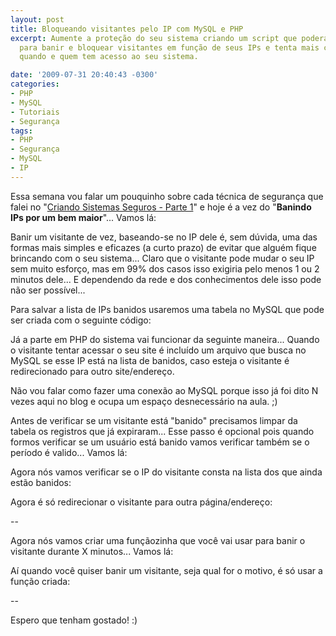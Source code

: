 ```yaml
---
layout: post
title: Bloqueando visitantes pelo IP com MySQL e PHP
excerpt: Aumente a proteção do seu sistema criando um script que poderá ser usado
  para banir e bloquear visitantes em função de seus IPs e tenta mais controle sobre
  quando e quem tem acesso ao seu sistema.

date: '2009-07-31 20:40:43 -0300'
categories:
- PHP
- MySQL
- Tutoriais
- Segurança
tags:
- PHP
- Segurança
- MySQL
- IP
---
```

Essa semana vou falar um pouquinho sobre cada técnica de segurança que falei no "[Criando Sistemas Seguros - Parte 1](/criando-sistemas-seguros-parte-1)" e hoje é a vez do "<strong>Banindo IPs por um bem maior</strong>"... Vamos lá:

Banir um visitante de vez, baseando-se no IP dele é, sem dúvida, uma das formas mais simples e eficazes (a curto prazo) de evitar que alguém fique brincando com o seu sistema... Claro que o visitante pode mudar o seu IP sem muito esforço, mas em 99% dos casos isso exigiria pelo menos 1 ou 2 minutos dele... E dependendo da rede e dos conhecimentos dele isso pode não ser possível...

Para salvar a lista de IPs banidos usaremos uma tabela no MySQL que pode ser criada com o seguinte código:


<div data-gist-id="6edfbd936da0bd417d7b" data-gist-show-loading="false"></div>

Já a parte em PHP do sistema vai funcionar da seguinte maneira... Quando o visitante tentar acessar o seu site é incluído um arquivo que busca no MySQL se esse IP está na lista de banidos, caso esteja o visitante é redirecionado para outro site/endereço.

Não vou falar como fazer uma conexão ao MySQL porque isso já foi dito N vezes aqui no blog e ocupa um espaço desnecessário na aula. ;)

Antes de verificar se um visitante está "banido" precisamos limpar da tabela os registros que já expiraram... Esse passo é opcional pois quando formos verificar se um usuário está banido vamos verificar também se o período é valido... Vamos lá:


<div data-gist-id="83895b5dcdae26521165" data-gist-show-loading="false"></div>

Agora nós vamos verificar se o IP do visitante consta na lista dos que ainda estão banidos:


<div data-gist-id="398d61bcc3b30df6d96d" data-gist-show-loading="false"></div>

Agora é só redirecionar o visitante para outra página/endereço:


<div data-gist-id="2956fe4de5c0f3ea0461" data-gist-show-loading="false"></div>

--

Agora nós vamos criar uma funçãozinha que você vai usar para banir o visitante durante X minutos... Vamos lá:


<div data-gist-id="77e5d41f976b3045b96d" data-gist-show-loading="false"></div>

Aí quando você quiser banir um visitante, seja qual for o motivo, é só usar a função criada:

<div data-gist-id="2e9d25377d8ee7612f17" data-gist-show-loading="false"></div>

--

Espero que tenham gostado! :)

